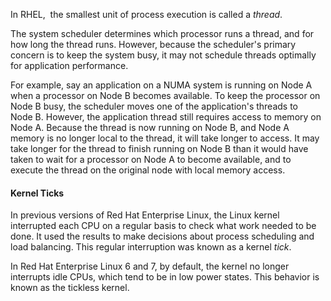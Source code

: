 
In RHEL,  the smallest unit of process execution is called a _thread_.

The system scheduler determines which processor runs a thread, and for how long the thread runs. However, because the scheduler's primary concern is to keep the system busy, it may not schedule threads optimally for application performance.

For example, say an application on a NUMA system is running on Node A when a processor on Node B becomes available. To keep the processor on Node B busy, the scheduler moves one of the application's threads to Node B. However, the application thread still requires access to memory on Node A. Because the thread is now running on Node B, and Node A memory is no longer local to the thread, it will take longer to access. It may take longer for the thread to finish running on Node B than it would have taken to wait for a processor on Node A to become available, and to execute the thread on the original node with local memory access.


#### Kernel Ticks

In previous versions of Red Hat Enterprise Linux, the Linux kernel interrupted each CPU on a regular basis to check what work needed to be done. It used the results to make decisions about process scheduling and load balancing. This regular interruption was known as a kernel _tick_.

In Red Hat Enterprise Linux 6 and 7, by default, the kernel no longer interrupts idle CPUs, which tend to be in low power states. This behavior is known as the tickless kernel.





